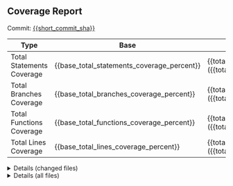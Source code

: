 ## Coverage Report

Commit: [{{short_commit_sha}}]({{commit_link}})

| Type                      | Base                                       | This PR                                                                            |
|---------------------------|--------------------------------------------|------------------------------------------------------------------------------------|
| Total Statements Coverage | {{base_total_statements_coverage_percent}} | {{total_statements_coverage_percent}} ({{total_statements_coverage_percent_diff}}) |
| Total Branches Coverage   | {{base_total_branches_coverage_percent}}   | {{total_branches_coverage_percent}} ({{total_branches_coverage_percent_diff}})     |
| Total Functions Coverage  | {{base_total_functions_coverage_percent}}  | {{total_functions_coverage_percent}} ({{total_functions_coverage_percent_diff}})   |
| Total Lines Coverage      | {{base_total_lines_coverage_percent}}      | {{total_lines_coverage_percent}} ({{total_lines_coverage_percent_diff}})           |

<details>
<summary>Details (changed files)</summary>
{{changed_files_coverage_table}}
</details>
<details>
<summary>Details (all files)</summary>
{{files_coverage_table}}
</details>
